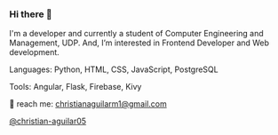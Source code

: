 ### Hi there 👋

<!--
- 🔭 I’m currently working on ...
- 🌱 I’m currently learning ...
- 👯 I’m looking to collaborate on ...
- 🤔 I’m looking for help with ...
- 💬 Ask me about ...
- 📫 How to reach me: ...
- 😄 Pronouns: ...
- ⚡ Fun fact: ...
-->

I'm a developer and currently a student of Computer Engineering and Management, UDP. And, I’m interested in Frontend Developer and Web development.

Languages: Python, HTML, CSS, JavaScript, PostgreSQL

Tools: Angular, Flask, Firebase, Kivy

📧 reach me: christianaguilarm1@gmail.com

<a href="https://www.linkedin.com/in/christian-aguilar05/" target="_blank">@christian-aguilar05</a>
